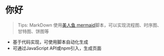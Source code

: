 # 你好

> Tips:
> MarkDown 使用[美人鱼 mermaid](https://mermaid-js.github.io/mermaid/#/README)脚本，可以实现流程图、时序图、甘特图、饼图等

* 基于代码实现，可使用脚本自动化生成
* 可通过JavaScript API或npm引入，生成页面
